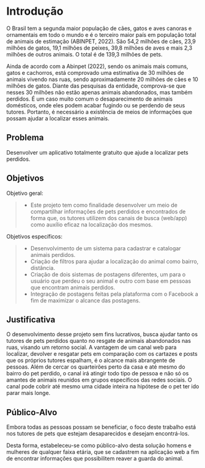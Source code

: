 # Introdução

O Brasil tem a segunda maior população de cães, gatos e aves canoras e ornamentais em todo o mundo e é o terceiro maior país em população total de animais de estimação (ABINPET, 2022). São 54,2 milhões de cães, 23,9 milhões de gatos, 19,1 milhões de peixes, 39,8 milhões de aves e mais 2,3 milhões de outros animais. O total é de 139,3 milhões de pets.

Ainda de acordo com a Abinpet (2022), sendo os animais mais comuns, gatos e cachorros, está comprovado uma estimativa de 30 milhões de animais vivendo nas ruas, sendo aproximadamente 20 milhões de cães e 10 milhões de gatos. Diante das pesquisas da entidade, comprova-se que nesses 30 milhões não estão apenas animais abandonados, mas também perdidos. É um caso muito comum o desaparecimento de animais domésticos, onde eles podem acabar fugindo ou se perdendo de seus tutores. Portanto, é necessário a existência de meios de informações que possam ajudar a localizar  esses animais.

## Problema
Desenvolver um aplicativo totalmente gratuito que ajude a localizar pets perdidos.



## Objetivos
Objetivo geral: 

> - Este projeto tem como finalidade desenvolver um meio de compartilhar informações de pets perdidos e encontrados de forma que, os tutores utilizem dos canais de busca (web/app) como auxílio eficaz na localização dos mesmos. 


Objetivos específicos:

 > - Desenvolvimento de um sistema para cadastrar e catalogar animais perdidos.
 > - Criação de filtros para ajudar a localização do animal como bairro, distância.
 > - Criação de dois sistemas de postagens diferentes, um para o usuário que perdeu o seu animal e outro com base em pessoas que encontram animais perdidos.
 > - Integração de postagens feitas pela plataforma com o Facebook a fim de maximizar o alcance das postagens.

 

## Justificativa

O desenvolvimento desse projeto sem fins lucrativos, busca ajudar tanto os tutores de pets perdidos quanto no resgate de animais abandonados nas ruas, visando um retorno social.
A vantagem de um canal web para localizar, devolver e resgatar pets em comparação com os cartazes e posts que os próprios tutores espalham, é o alcance mais abrangente de pessoas. Além de cercar os quarteirões perto da casa e até mesmo do bairro do pet perdido, o canal irá atingir todo tipo de pessoa e não só os amantes de animais reunidos em grupos específicos das redes sociais. O canal pode cobrir até mesmo uma cidade inteira na hipótese de o pet ter ido parar mais longe.


## Público-Alvo
Embora todas as pessoas possam se beneficiar, o foco deste trabalho está nos tutores de pets que estejam desaparecidos e desejam encontrá-los.

Desta forma, estabeleceu-se como público-alvo desta solução homens e mulheres de qualquer faixa etária, que se cadastrem na aplicação web a fim de encontrar informações que possibilitem reaver a guarda do animal.
